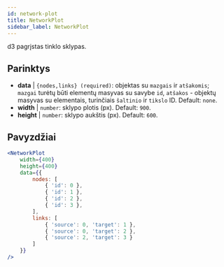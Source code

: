 ```yaml
---
id: network-plot
title: NetworkPlot
sidebar_label: NetworkPlot
---
```


d3 pagrįstas tinklo sklypas.

## Parinktys

* __data__ | `{nodes,links} (required)`: objektas su `mazgais` ir `atšakomis`; `mazgai` turėtų būti elementų masyvas su savybe `id`, `atšakos` - objektų masyvas su elementais, turinčiais `šaltinio` ir `tikslo` ID. Default: `none`.
* __width__ | `number`: sklypo plotis (px). Default: `900`.
* __height__ | `number`: sklypo aukštis (px). Default: `600`.


## Pavyzdžiai

```jsx live
<NetworkPlot
    width={400}
    height={400}
    data={{
        nodes: [
            { 'id': 0 },
            { 'id': 1 },
            { 'id': 2 },
            { 'id': 3 },
        ],
        links: [
            { 'source': 0, 'target': 1 },
            { 'source': 0, 'target': 2 },
            { 'source': 2, 'target': 3 }
        ]
    }}
/>
``` 

